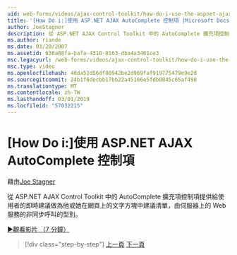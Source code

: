 ```yaml
---
uid: web-forms/videos/ajax-control-toolkit/how-do-i-use-the-aspnet-ajax-autocomplete-control
title: '[How Do i:]使用 ASP.NET AJAX AutoComplete 控制項 |Microsoft Docs'
author: JoeStagner
description: 從 ASP.NET AJAX Control Toolkit 中的 AutoComplete 擴充項控制項提供給使用者做為他或她的型別，在文字方塊中，在我們的即時建議...
ms.author: riande
ms.date: 03/20/2007
ms.assetid: 636a88fa-bafa-4310-8163-dba4a3461ce3
msc.legacyurl: /web-forms/videos/ajax-control-toolkit/how-do-i-use-the-aspnet-ajax-autocomplete-control
msc.type: video
ms.openlocfilehash: 4dda52d56df80942be2d969faf919775479e9e2d
ms.sourcegitcommit: 24b1f6decbb17bb22a45166e5fdb0845c65af498
ms.translationtype: MT
ms.contentlocale: zh-TW
ms.lasthandoff: 03/01/2019
ms.locfileid: "57032215"
---
```

<a name="how-do-i-use-the-aspnet-ajax-autocomplete-control"></a>[How Do i:]使用 ASP.NET AJAX AutoComplete 控制項
====================
藉由[Joe Stagner](https://github.com/JoeStagner)

從 ASP.NET AJAX Control Toolkit 中的 AutoComplete 擴充項控制項提供給使用者的即時建議做為他或她在網頁上的文字方塊中建議清單，由伺服器上的 Web 服務的非同步呼叫的型別。

[&#9654;觀看影片 （7 分鐘）](https://channel9.msdn.com/Blogs/ASP-NET-Site-Videos/how-do-i-use-the-aspnet-ajax-autocomplete-control)

> [!div class="step-by-step"]
> [上一頁](how-do-i-use-the-aspnet-ajax-slider-control.md)
> [下一頁](how-do-i-configure-the-aspnet-ajax-calendar-control.md)
